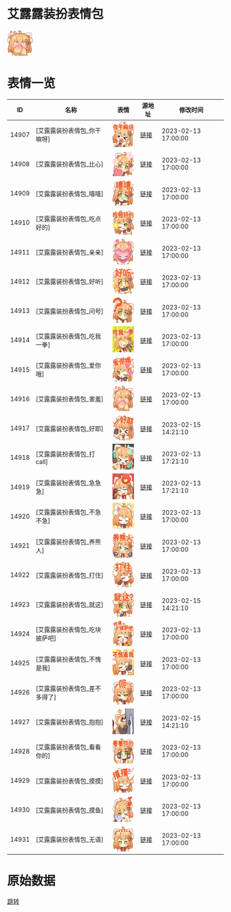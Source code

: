 # 艾露露装扮表情包

<img src="./cover.png" height="60" alt="cover" />

# 表情一览

|ID|名称|表情|源地址|修改时间|
|----|----|----|----|----|
|14907|[艾露露装扮表情包_你干嘛呀]|<img src="./pic/014907_%5B艾露露装扮表情包_你干嘛呀%5D.png" height="60" alt="你干嘛呀"/>|[链接](https://i0.hdslb.com/bfs/garb/92f359663cc0f590f5bd32515d9f8e4b4705aaee.png)|2023-02-13 17:00:00|
|14908|[艾露露装扮表情包_比心]|<img src="./pic/014908_%5B艾露露装扮表情包_比心%5D.png" height="60" alt="比心"/>|[链接](https://i0.hdslb.com/bfs/garb/7e24468f34213510c229e285a36976377e82cf99.png)|2023-02-13 17:00:00|
|14909|[艾露露装扮表情包_嘻嘻]|<img src="./pic/014909_%5B艾露露装扮表情包_嘻嘻%5D.png" height="60" alt="嘻嘻"/>|[链接](https://i0.hdslb.com/bfs/garb/431416116d135f4806429cc6984e7e7ed049ca5d.png)|2023-02-13 17:00:00|
|14910|[艾露露装扮表情包_吃点好的]|<img src="./pic/014910_%5B艾露露装扮表情包_吃点好的%5D.png" height="60" alt="吃点好的"/>|[链接](https://i0.hdslb.com/bfs/garb/e3bbf6f3a357f695c2aee2c08ed6a0d464483ae3.png)|2023-02-13 17:00:00|
|14911|[艾露露装扮表情包_亲亲]|<img src="./pic/014911_%5B艾露露装扮表情包_亲亲%5D.png" height="60" alt="亲亲"/>|[链接](https://i0.hdslb.com/bfs/garb/20314498690326d7bd35303db78b547050c6cebd.png)|2023-02-13 17:00:00|
|14912|[艾露露装扮表情包_好听]|<img src="./pic/014912_%5B艾露露装扮表情包_好听%5D.png" height="60" alt="好听"/>|[链接](https://i0.hdslb.com/bfs/garb/2aee05252e825b4cb84ad0e2f0002478167bc343.png)|2023-02-13 17:00:00|
|14913|[艾露露装扮表情包_问号]|<img src="./pic/014913_%5B艾露露装扮表情包_问号%5D.png" height="60" alt="问号"/>|[链接](https://i0.hdslb.com/bfs/garb/57fef2ad27b04d4cc1f17884566c4c9db2a2f5bd.png)|2023-02-13 17:00:00|
|14914|[艾露露装扮表情包_吃我一拳]|<img src="./pic/014914_%5B艾露露装扮表情包_吃我一拳%5D.png" height="60" alt="吃我一拳"/>|[链接](https://i0.hdslb.com/bfs/garb/bc0f0b66d666ba073601f1574b4c4a3f23b2ad6d.png)|2023-02-13 17:00:00|
|14915|[艾露露装扮表情包_爱你哦]|<img src="./pic/014915_%5B艾露露装扮表情包_爱你哦%5D.png" height="60" alt="爱你哦"/>|[链接](https://i0.hdslb.com/bfs/garb/de17c1b223718bdebf8aa15ee9d683b603ad9470.png)|2023-02-13 17:00:00|
|14916|[艾露露装扮表情包_害羞]|<img src="./pic/014916_%5B艾露露装扮表情包_害羞%5D.png" height="60" alt="害羞"/>|[链接](https://i0.hdslb.com/bfs/garb/b689d7b57c8d9046dba0d0e52b38b33917d2c67a.png)|2023-02-13 17:00:00|
|14917|[艾露露装扮表情包_好耶]|<img src="./pic/014917_%5B艾露露装扮表情包_好耶%5D.png" height="60" alt="好耶"/>|[链接](https://i0.hdslb.com/bfs/garb/c4d367953e8da56c85a38e845df8be1b632e1cfa.png)|2023-02-15 14:21:10|
|14918|[艾露露装扮表情包_打call]|<img src="./pic/014918_%5B艾露露装扮表情包_打call%5D.png" height="60" alt="打call"/>|[链接](https://i0.hdslb.com/bfs/garb/35354b39b16d55baa47b045c913d776b0577b1be.png)|2023-02-13 17:21:10|
|14919|[艾露露装扮表情包_急急急]|<img src="./pic/014919_%5B艾露露装扮表情包_急急急%5D.png" height="60" alt="急急急"/>|[链接](https://i0.hdslb.com/bfs/garb/e7f17b42f16bd757cda223f07c2662dca21d0616.png)|2023-02-13 17:21:10|
|14920|[艾露露装扮表情包_不急不急]|<img src="./pic/014920_%5B艾露露装扮表情包_不急不急%5D.png" height="60" alt="不急不急"/>|[链接](https://i0.hdslb.com/bfs/garb/14d1f884252bee73d319978063ffb253f2048277.png)|2023-02-13 17:00:00|
|14921|[艾露露装扮表情包_养熊人]|<img src="./pic/014921_%5B艾露露装扮表情包_养熊人%5D.png" height="60" alt="养熊人"/>|[链接](https://i0.hdslb.com/bfs/garb/72a16b48c16f5248b3fd503a71f76a992e8b3a33.png)|2023-02-13 17:00:00|
|14922|[艾露露装扮表情包_打住]|<img src="./pic/014922_%5B艾露露装扮表情包_打住%5D.png" height="60" alt="打住"/>|[链接](https://i0.hdslb.com/bfs/garb/3879405d76a5b74e6c012207a6ada21244edbb38.png)|2023-02-13 17:00:00|
|14923|[艾露露装扮表情包_就这]|<img src="./pic/014923_%5B艾露露装扮表情包_就这%5D.png" height="60" alt="就这"/>|[链接](https://i0.hdslb.com/bfs/garb/25e5b4e1b82a8e4babf526d6f4b94fe66463db89.png)|2023-02-15 14:21:10|
|14924|[艾露露装扮表情包_吃块披萨吧]|<img src="./pic/014924_%5B艾露露装扮表情包_吃块披萨吧%5D.png" height="60" alt="吃块披萨吧"/>|[链接](https://i0.hdslb.com/bfs/garb/c31b37978f664ba53951c169602c1f502994b65b.png)|2023-02-13 17:00:00|
|14925|[艾露露装扮表情包_不愧是我]|<img src="./pic/014925_%5B艾露露装扮表情包_不愧是我%5D.png" height="60" alt="不愧是我"/>|[链接](https://i0.hdslb.com/bfs/garb/a63594480239e6b7d6291db47d152898fd815d9c.png)|2023-02-13 17:00:00|
|14926|[艾露露装扮表情包_差不多得了]|<img src="./pic/014926_%5B艾露露装扮表情包_差不多得了%5D.png" height="60" alt="差不多得了"/>|[链接](https://i0.hdslb.com/bfs/garb/f8cdd301acb5e9718a6373e53d04a089b36de1d2.png)|2023-02-13 17:00:00|
|14927|[艾露露装扮表情包_抱抱]|<img src="./pic/014927_%5B艾露露装扮表情包_抱抱%5D.png" height="60" alt="抱抱"/>|[链接](https://i0.hdslb.com/bfs/garb/f8d042f6bc585e323051f802d40f437b5cf43e13.png)|2023-02-15 14:21:10|
|14928|[艾露露装扮表情包_看看你的]|<img src="./pic/014928_%5B艾露露装扮表情包_看看你的%5D.png" height="60" alt="看看你的"/>|[链接](https://i0.hdslb.com/bfs/garb/acb00c4f05b8299164a04e6978beb0ee7ee9a2c5.png)|2023-02-13 17:00:00|
|14929|[艾露露装扮表情包_摸摸]|<img src="./pic/014929_%5B艾露露装扮表情包_摸摸%5D.png" height="60" alt="摸摸"/>|[链接](https://i0.hdslb.com/bfs/garb/ab4c5b7a1d26f4d120329b5e59f99696607585e9.png)|2023-02-13 17:00:00|
|14930|[艾露露装扮表情包_摸鱼]|<img src="./pic/014930_%5B艾露露装扮表情包_摸鱼%5D.png" height="60" alt="摸鱼"/>|[链接](https://i0.hdslb.com/bfs/garb/a3f212317ef5e0fe5df86bca99704a669207fdb1.png)|2023-02-13 17:00:00|
|14931|[艾露露装扮表情包_无语]|<img src="./pic/014931_%5B艾露露装扮表情包_无语%5D.png" height="60" alt="无语"/>|[链接](https://i0.hdslb.com/bfs/garb/d1e3932e40d35ada2ce273852834bf4d798ffe04.png)|2023-02-13 17:00:00|

# 原始数据

[跳转](./raw.json)

